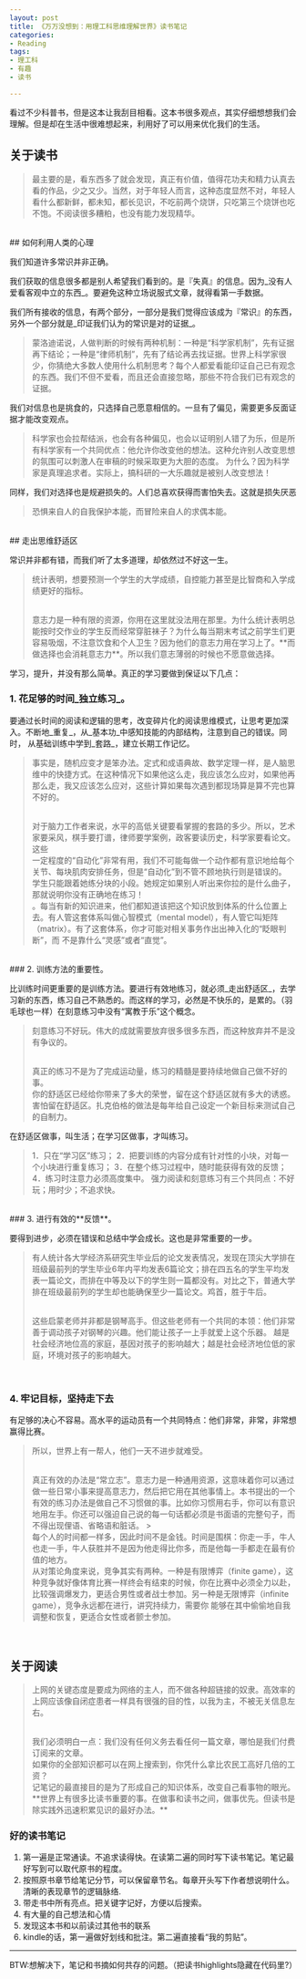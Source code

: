 ```yaml
---
layout: post
title: 《万万没想到：用理工科思维理解世界》读书笔记 
categories: 
- Reading
tags:
- 理工科
- 有趣
- 读书

---
```


看过不少科普书，但是这本让我刮目相看。这本书很多观点，其实仔细想想我们会理解。但是却在生活中很难想起来，利用好了可以用来优化我们的生活。 

## 关于读书

> 最主要的是，看东西多了就会发现，真正有价值，值得花功夫和精力认真去看的作品，少之又少。当然，对于年轻人而言，这种态度显然不对，年轻人看什么都新鲜，都未知，都长见识，不吃前两个烧饼，只吃第三个烧饼也吃不饱。不阅读很多糟粕，也没有能力发现精华。  


<!--more-->
<br />
## 如何利用人类的心理

我们知道许多常识并非正确。

我们获取的信息很多都是别人希望我们看到的。是『失真』的信息。因为\_没有人爱看客观中立的东西\_。要避免这种立场说服式文章，就得看第一手数据。

我们所有接收的信息，有两个部分，一部分是我们觉得应该成为『常识』的东西，另外一个部分就是\_印证我们认为的常识是对的证据\_。

> 蒙洛迪诺说，人做判断的时候有两种机制：一种是“科学家机制”，先有证据再下结论；一种是“律师机制”，先有了结论再去找证据。世界上科学家很少，你猜绝大多数人使用什么机制思考？每个人都爱看能印证自己已有观念的东西。我们不但不爱看，而且还会直接忽略，那些不符合我们已有观念的证据。 

我们对信息也是挑食的，只选择自己愿意相信的。一旦有了偏见，需要更多反面证据才能改变观点。

> 科学家也会拉帮结派，也会有各种偏见，也会以证明别人错了为乐，但是所有科学家有一个共同优点：他允许你改变他的想法。这种允许别人改变思想的氛围可以刺激人在审稿的时候采取更为大胆的态度。 为什么？因为科学家是真理追求者。实际上，搞科研的一大乐趣就是被别人改变想法！ 

同样，我们对选择也是规避损失的。人们总喜欢获得而害怕失去。这就是损失厌恶

> 恐惧来自人的自我保护本能，而冒险来自人的求偶本能。

<br />
## 走出思维舒适区

常识并非都有错，而我们听了太多道理，却依然过不好这一生。

> 统计表明，想要预测一个学生的大学成绩，自控能力甚至是比智商和入学成绩更好的指标。 
> 
> <br />
> 意志力是一种有限的资源，你用在这里就没法用在那里。为什么统计表明总能按时交作业的学生反而经常穿脏袜子？为什么每当期末考试之前学生们更容易吸烟，不注意饮食和个人卫生？因为他们的意志力用在学习上了。**而做选择也会消耗意志力**。所以我们意志薄弱的时候也不愿意做选择。


学习，提升，并没有那么简单。真正的学习要做到保证以下几点：

### 1. 花足够的时间\_独立练习\_。

要通过长时间的阅读和逻辑的思考，改变碎片化的阅读思维模式，让思考更加深入。不断地\_重复\_，从\_基本功\_中感知技能的内部结构，注意到自己的错误。同时，
从基础训练中学到\_套路\_，建立长期工作记忆。

> 事实是，随机应变才是笨办法。定式和成语典故、数学定理一样，是人脑思维中的快捷方式。在这种情况下如果他这么走，我应该怎么应对，如果他再那么走，我又应该怎么应对，这些计算如果每次遇到都现场算是算不完也算不好的。
> 
> <br />
> 对于脑力工作者来说，水平的高低关键要看掌握的套路的多少。所以，艺术家要采风，棋手要打谱，律师要学案例，政客要读历史，科学家要看论文。这些
> 
> <br />
> 一定程度的“自动化”非常有用，我们不可能每做一个动作都有意识地给每个关节、每块肌肉安排任务，但是“自动化”到不管不顾地执行则是错误的。 
> 
> <br />
> 学生只能跟着她练分块的小段。她规定如果别人听出来你拉的是什么曲子，那就说明你没有正确地在练习！ 
> 
> <br />
> 。每当有新的知识进来，他们都知道该把这个知识放到体系的什么位置上去。有人管这套体系叫做心智模式（mental model），有人管它叫矩阵（matrix）。有了这套体系，你才可能对相关事务作出出神入化的“眨眼判断”，而 不是靠什么“灵感”或者“直觉”。 

<br />
### 2. 训练方法的重要性。

比训练时间更重要的是训练方法。要进行有效地练习，就必须\_走出舒适区\_，去学习新的东西，练习自己不熟悉的。而这样的学习，必然是不快乐的，是累的。（羽毛球也一样）在刻意练习中没有“寓教于乐”这个概念。

> 刻意练习不好玩。伟大的成就需要放弃很多很多东西，而这种放弃并不是没有争议的。
> 
> <br />
> 真正的练习不是为了完成运动量，练习的精髓是要持续地做自己做不好的事。 
> 
> <br />
> 你的舒适区已经给你带来了多大的荣誉，留在这个舒适区就有多大的诱惑。害怕留在舒适区。扎克伯格的做法是每年给自己设定一个新目标来测试自己的自制力。

在舒适区做事，叫生活；在学习区做事，才叫练习。

> 1．只在“学习区”练习； 2．把要训练的内容分成有针对性的小块，对每一个小块进行重复练习； 3．在整个练习过程中，随时能获得有效的反馈； 4．练习时注意力必须高度集中。 
> 强力阅读和刻意练习有三个共同点：不好玩；用时少；不追求快。

<br />
### 3. 进行有效的**反馈**。

要得到进步，必须在错误和总结中学会成长。这也是非常重要的一步。

> 有人统计各大学经济系研究生毕业后的论文发表情况，发现在顶尖大学排在班级最前列的学生毕业6年内平均发表6篇论文；排在四五名的学生平均发表一篇论文，而排在中等及以下的学生则一篇都没有。对比之下，普通大学排在班级最前列的学生却也能确保至少一篇论文。鸡首，胜于牛后。 
> 
> <br />
> 这些启蒙老师并非都是钢琴高手。但这些老师有一个共同的本领：他们非常善于调动孩子对钢琴的兴趣。他们能让孩子一上手就爱上这个乐器。 
> 越是社会经济地位高的家庭，基因对孩子的影响越大；越是社会经济地位低的家庭，环境对孩子的影响越大。

<br />

### 4. 牢记目标，坚持走下去

有足够的决心不容易。高水平的运动员有一个共同特点：他们非常，非常，非常想赢得比赛。

> 所以，世界上有一帮人，他们一天不进步就难受。 
> 
> <br />
> 真正有效的办法是“常立志”。意志力是一种通用资源，这意味着你可以通过做一些日常小事来提高意志力，然后把它用在其他事情上。本书提出的一个有效的练习办法是做自己不习惯做的事。比如你习惯用右手，你可以有意识地用左手。你还可以强迫自己说的每一句话都必须是书面语的完整句子，而不得出现俚语、省略语和脏话。
> > 
> <br />
> 每个人的时间都一样多，因此时间不是金钱。时间是围棋：你走一手，牛人也走一手，牛人获胜并不是因为他走得比你多，而是他每一手都走在最有价值的地方。
> 
> <br />
> 从对策论角度来说，竞争其实有两种。一种是有限博弈（finite game），这种竞争就好像体育比赛一样终会有结束的时候，你在比赛中必须全力以赴，比较强调爆发力，更适合男性或者战士参加。另一种是无限博弈（infinite game），竞争永远都在进行，讲究持续力，需要你 能够在其中偷偷地自我调整和恢复，更适合女性或者颤士参加。

<br />

## 关于阅读
> 上网的关键态度是要成为网络的主人，而不做各种超链接的奴隶。高效率的上网应该像自闭症患者一样具有很强的目的性，以我为主，不被无关信息左右。
> 
> <br />
> 我们必须明白一点：我们没有任何义务去看任何一篇文章，哪怕是我们付费订阅来的文章。
> 
> <br />
> 如果你的全部知识都可以在网上搜索到，你凭什么拿比农民工高好几倍的工资？
>  
> <br />
> 记笔记的最直接目的是为了形成自己的知识体系，改变自己看事物的眼光。 
> **世界上有很多比读书重要的事。在做事和读书之间，做事优先。但读书是除实践外迅速积累见识的最好办法。**

### 好的读书笔记

1. 第一遍是正常通读。不追求读得快。在读第二遍的同时写下读书笔记。笔记最好写到可以取代原书的程度。
2. 按照原书章节给笔记分节，可以保留章节名。每章开头写下作者想说明什么。清晰的表现章节的逻辑脉络.
2. 带走书中所有亮点。把关键字记好，方便以后搜索。
3. 有大量的自己想法和心情
4. 发现这本书和以前读过其他书的联系
5. kindle的话，第一遍做好划线和批注。第二遍直接看“我的剪贴”。

---- 
BTW:想解决下，笔记和书摘如何共存的问题。（把读书highlights隐藏在代码里?）